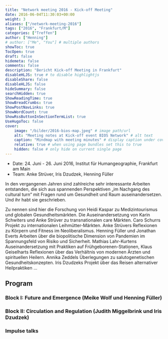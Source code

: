 ```yaml
---
title: "Network meeting 2016 - Kick-off Meeting"
date: 2016-06-04T11:30:03+00:00
weight: 3
aliases: ["/network-meeting-2016"]
tags: ["2016", "Frankfurt/M"]
categories: ["Treffen"]
author: ["Henning"]
# author: ["Me", "You"] # multiple authors
showToc: true
TocOpen: true
draft: false
hidemeta: false
comments: false
description: "Bericht Kick-off Meeting in Frankfurt"
disableHLJS: true # to disable highlightjs
disableShare: false
disableHLJS: false
hideSummary: false
searchHidden: true
ShowReadingTime: true
ShowBreadCrumbs: true
ShowPostNavLinks: true
ShowWordCount: true
ShowRssButtonInSectionTermList: true
UseHugoToc: false
cover:
    image: "/bilder/2016-bios-map.jpeg" # image path/url
    alt: "Meeting notes at Kick-off event BIOS Network" # alt text
    caption: "Mindmap with meeting minutes" # display caption under cover
    relative: true # when using page bundles set this to true
    hidden: false # only hide on current single page
---
```


- Date: 24. Juni - 26. Juni 2016, Institut für Humangeographie, Frankfurt am Main
- Team: Anke Strüver, Iris Dzudzek, Henning Füller

In den vergangenen Jahren sind zahlreiche sehr interessante Arbeiten entstanden, die sich aus spannenden Perspektiven „im Nachgang des cultural turn“ mit Fragen rund um Gesundheit und Raum auseinandersetzen. Und ihr habt sie geschrieben.

Zu nennen sind hier die Forschung von Heidi Kaspar zu Medizintourismus und globalen Gesundheitsmärkten. Die Auseinandersetzung von Karin Schwiters und Anke Strüver zu transnationalen care Märkten. Caro Schurrs Projekt zu internationalen Leihmütter-Märkten. Anke Strüvers Reflexionen zu Körpern und Fitness im Neoliberalismus. Henning Füller und Jonathan Everts Arbeiten über die biopolitische Dimension von Pandemien im Spannungsfeld von Risiko und Sicherheit. Mathias Lahr-Kurtens Auseinandersetzung mit Praktiken auf Frühgeborenen-Stationen, Klaus Geiselharts Reflexionen über das Verhältnis von modernen Ärzten und spirituellen Heilern. Annika Zeddels Überlegungen zu salutogenetischen Gesundheitskonzepten. Iris Dzudzeks Projekt über das Reisen alternativer Heilpraktiken ...


## Program

### Block I: Future and Emergence (Meike Wolf und Henning Füller)

### Block II: Circulation and Regulation (Judith Miggelbrink und Iris Dzudzek)

### Impulse talks 
